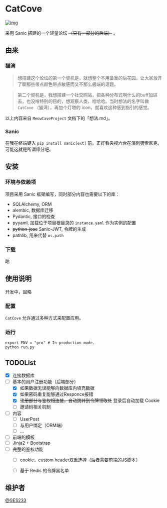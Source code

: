 # CatCove

[![img](https://img.shields.io/badge/Cat-Cove-blueviolet.svg?style=flat-square)](https://github.com/GES233/CatCove)

采用 Sanic 搭建的一个轻量论坛 ~~（只有一部分的后端）~~ 。

## 由来

### 猫湾

> 想搭建这个论坛的第一个契机是，就想整个不用备案的后花园，让大家放开了聊那些带点颜色带点敏感而又不那么极端的话题。

> 第二个契机是，我想搭建一个社交网站，把各种分布式啊什么的buff加进去，也没啥特别的目的，想观察人类，哈哈哈。当时想法的名字叫做 `CatCove` （猫湾），再加个灯塔的 icon，就喜欢这种感到指引的感觉。

以上内容来自 `MeowCaveProject` 文档下的「想法.md」。

### Sanic

在我在终端键入 `pip install sanic[ext]` 前，正好看央视六台在演刺猬索尼克，可能这就是所谓缘分吧。

## 安装

### 环境与依赖项

项目采用 Sanic 框架编写，同时部分内容也需要以下的库：

* SQLAlchemy, ORM
* alembic, 数据库迁移
* Pydantic, 接口的检查
* pyyaml, 加载位于项目根目录的 `instance.yaml` 作为实例的配置
* ~~python-jose~~ Sanic-JWT, 令牌的生成
* pathlib, 用来代替 `os.path`

### 下载

略

## 使用说明

开发中，固略

### 配置

`CatCove` 允许通过多种方式来配置应用。

### 运行

```shell
export ENV = "pro" # In production mode.
python run.py
```

## TODOList

- [x] 连接数据库
- [ ] 基本的用户注册功能（后端部分）
  - [x] 如果数据无误能够向数据库内填充数据
  - [x] 如果密码重复能够通过Responce报错
  - [x] ~~注册部分与鉴权相连接，自动跳转到令牌领取处~~ 登录后自动加载 Cookie
  - [ ] 邀请码相关机制
- [ ] 内容
  - [ ] UserPost
  - [ ] 与用户绑定（ORM端）
  - [ ] ...
- [ ] 前端的模板
 - [ ] Jinja2 + Bootstrap
- [ ] 完整的鉴权功能
  - [ ] cookie、custom header双重选择（后者需要前端的JS脚本）
  - [ ] 基于 Redis 的令牌黑名单


## 维护者

[@GES233](https://github.com/GES233)


